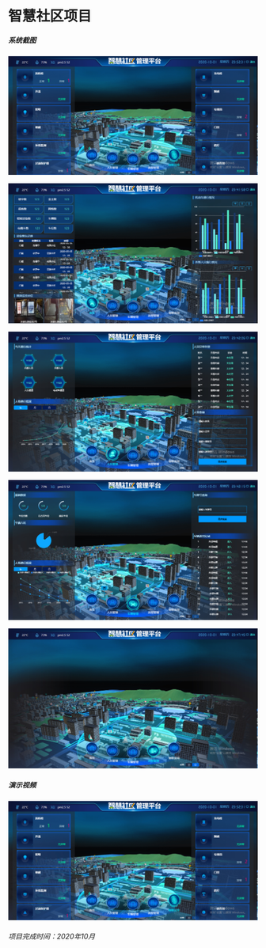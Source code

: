 # 智慧社区项目

##### 系统截图

![](assets/1.jpg)

![](assets/2.jpg)

![](assets/3.jpg)

![](assets/4.jpg)

![](assets/5.jpg)

##### 演示视频

[![Watch the video](assets/1.jpg)](https://775118134.github.io/smartCommunity/assets/s.mp4)

###### 项目完成时间：2020年10月

